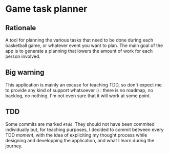 # Game task planner

## Rationale

A tool for planning the various tasks that need to be done during each basketball game,
or whatever event you want to plan. The main goal of the app is to generate a planning that lowers
the amount of work for each person involved.

## Big warning

This application is mainly an excuse for teaching TDD, so don't expect me to provide
any kind of support whatsoever :) : there is no roadmap, no backlog, no nothing. I'm
not even sure that it will work at some point.

## TDD

Some commits are marked `#tdd`. They should not have been commited individually but, for teaching purposes,
I decided to commit between every TDD _moment_, with the idea of expliciting my thought process
while designing and developping the application, and what I learn during the journey.